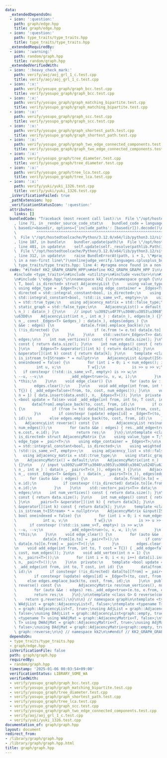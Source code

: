 ```yaml
---
data:
  _extendedDependsOn:
  - icon: ':question:'
    path: graph/edge.hpp
    title: graph/edge.hpp
  - icon: ':question:'
    path: type_traits/type_traits.hpp
    title: type_traits/type_traits.hpp
  _extendedRequiredBy:
  - icon: ':warning:'
    path: random/graph.hpp
    title: random/graph.hpp
  _extendedVerifiedWith:
  - icon: ':heavy_check_mark:'
    path: verify/aoj/aoj_grl_1_c.test.cpp
    title: verify/aoj/aoj_grl_1_c.test.cpp
  - icon: ':x:'
    path: verify/yosupo_graph/graph_bcc.test.cpp
    title: verify/yosupo_graph/graph_bcc.test.cpp
  - icon: ':x:'
    path: verify/yosupo_graph/graph_matching_bipartite.test.cpp
    title: verify/yosupo_graph/graph_matching_bipartite.test.cpp
  - icon: ':x:'
    path: verify/yosupo_graph/graph_scc.test.cpp
    title: verify/yosupo_graph/graph_scc.test.cpp
  - icon: ':x:'
    path: verify/yosupo_graph/graph_shortest_path.test.cpp
    title: verify/yosupo_graph/graph_shortest_path.test.cpp
  - icon: ':x:'
    path: verify/yosupo_graph/graph_two_edge_connected_components.test.cpp
    title: verify/yosupo_graph/graph_two_edge_connected_components.test.cpp
  - icon: ':x:'
    path: verify/yosupo_graph/tree_diameter.test.cpp
    title: verify/yosupo_graph/tree_diameter.test.cpp
  - icon: ':x:'
    path: verify/yosupo_graph/tree_lca.test.cpp
    title: verify/yosupo_graph/tree_lca.test.cpp
  - icon: ':x:'
    path: verify/yuki/yuki_1326.test.cpp
    title: verify/yuki/yuki_1326.test.cpp
  _isVerificationFailed: true
  _pathExtension: hpp
  _verificationStatusIcon: ':question:'
  attributes:
    links: []
  bundledCode: "Traceback (most recent call last):\n  File \"/opt/hostedtoolcache/Python/3.12.0/x64/lib/python3.12/site-packages/onlinejudge_verify/documentation/build.py\"\
    , line 71, in _render_source_code_stat\n    bundled_code = language.bundle(stat.path,\
    \ basedir=basedir, options={'include_paths': [basedir]}).decode()\n          \
    \         ^^^^^^^^^^^^^^^^^^^^^^^^^^^^^^^^^^^^^^^^^^^^^^^^^^^^^^^^^^^^^^^^^^^^^^^^^^^^^^^^^\n\
    \  File \"/opt/hostedtoolcache/Python/3.12.0/x64/lib/python3.12/site-packages/onlinejudge_verify/languages/cplusplus.py\"\
    , line 187, in bundle\n    bundler.update(path)\n  File \"/opt/hostedtoolcache/Python/3.12.0/x64/lib/python3.12/site-packages/onlinejudge_verify/languages/cplusplus_bundle.py\"\
    , line 401, in update\n    self.update(self._resolve(pathlib.Path(included), included_from=path))\n\
    \  File \"/opt/hostedtoolcache/Python/3.12.0/x64/lib/python3.12/site-packages/onlinejudge_verify/languages/cplusplus_bundle.py\"\
    , line 312, in update\n    raise BundleErrorAt(path, i + 1, \"#pragma once found\
    \ in a non-first line\")\nonlinejudge_verify.languages.cplusplus_bundle.BundleErrorAt:\
    \ type_traits/type_traits.hpp: line 4: #pragma once found in a non-first line\n"
  code: "#ifndef KK2_GRAPH_GRAPH_HPP\n#define KK2_GRAPH_GRAPH_HPP 1\n\n#include <cassert>\n\
    #include <type_traits>\n#include <utility>\n#include <vector>\n\n#include \"../type_traits/type_traits.hpp\"\
    \n#include \"edge.hpp\"\n\nnamespace kk2 {\n\nnamespace graph {\n\ntemplate <class\
    \ T, bool is_directed> struct AdjacencyList {\n    using value_type = T;\n   \
    \ using edge_type = _Edge<T>;\n    using edge_container = _Edges<T>;\n\n    using\
    \ directed = std::integral_constant<bool, is_directed>;\n    using weighted =\
    \ std::integral_constant<bool, !std::is_same_v<T, empty>>;\n    using adjacency_list\
    \ = std::true_type;\n    using adjacency_matrix = std::false_type;\n    using\
    \ static_graph = std::false_type;\n\n    AdjacencyList() = default;\n\n    AdjacencyList(int\
    \ n_) : data(n_) {}\n\n    // input \u3092\u4F7F\u3046\u3053\u3068\u304C\u524D\
    \u63D0\n    AdjacencyList(int n_, int m_) : data(n_), edges(m_) {}\n\n    AdjacencyList(int\
    \ n_, const _Edges<T> &edges_) : data(n_), edges(edges_) {\n        for (auto\
    \ &&e : edges) {\n            data[e.from].emplace_back(e);\n            if constexpr\
    \ (!is_directed) {\n                if (e.from != e.to) data[e.to].emplace_back(e.rev());\n\
    \            }\n        }\n    }\n\n    std::vector<_Edges<T>> data;\n    _Edges<T>\
    \ edges;\n\n    int num_vertices() const { return data.size(); }\n\n    int size()\
    \ const { return data.size(); }\n\n    int num_edges() const { return edges.size();\
    \ }\n\n    _Edges<T> &operator[](int k) { return data[k]; }\n\n    const _Edges<T>\
    \ &operator[](int k) const { return data[k]; }\n\n    template <class IStream,\
    \ is_istream_t<IStream> * = nullptr>\n    AdjacencyList &input(IStream &is, bool\
    \ oneindexed = false) {\n        for (int i = 0; i < num_edges(); i++) {\n   \
    \         int u, v;\n            T w{};\n            is >> u >> v;\n         \
    \   if constexpr (!std::is_same_v<T, empty>) is >> w;\n            if (oneindexed)\
    \ --u, --v;\n            _add_edge<true>(u, v, w, i);\n        }\n        return\
    \ *this;\n    }\n\n    void edge_clear() {\n        for (auto &v : data) v.clear();\n\
    \        edges.clear();\n    }\n\n    void add_edge(int from, int to, T cost =\
    \ T{}) { _add_edge<false>(from, to, cost, num_edges()); }\n\n    void add_vertex(int\
    \ n = 1) { data.insert(data.end(), n, _Edges<T>()); }\n\n  private:\n    template\
    \ <bool update = false> void _add_edge(int from, int to, T cost, int id) {\n \
    \       data[from].emplace_back(to, cost, from, id);\n        if constexpr (!is_directed)\
    \ {\n            if (from != to) data[to].emplace_back(from, cost, to, id);\n\
    \        }\n        if constexpr (update) edges[id] = _Edge<T>(to, cost, from,\
    \ id);\n        else edges.emplace_back(to, cost, from, id);\n    }\n\n  public:\n\
    \    AdjacencyList reverse() const {\n        AdjacencyList res(num_vertices(),\
    \ num_edges());\n        for (auto &&e : edges) { res._add_edge<true>(e.to, e.from,\
    \ e.cost, e.id); }\n        return res;\n    }\n};\n\ntemplate <class T, bool\
    \ is_directed> struct AdjacencyMatrix {\n    using value_type = T;\n    using\
    \ edge_type = _pair<T>;\n    using edge_container = _Edges<T>;\n\n    using directed\
    \ = std::integral_constant<bool, is_directed>;\n    using weighted = std::integral_constant<bool,\
    \ !std::is_same_v<T, empty>>;\n    using adjacency_list = std::false_type;\n \
    \   using adjacency_matrix = std::true_type;\n    using static_graph = std::false_type;\n\
    \n    AdjacencyMatrix() = default;\n\n    AdjacencyMatrix(int n_) : data(n_, _pairs<T>(n_))\
    \ {}\n\n    // input \u3092\u4F7F\u3046\u3053\u3068\u304C\u524D\u63D0\n    AdjacencyMatrix(int\
    \ n_, int m_) : data(n_, _pairs<T>(n_)), edges(m_) {}\n\n    AdjacencyMatrix(int\
    \ n_, const _Edges<T> &edges_) : data(n_, _pairs<T>(n_)), edges(edges_) {\n  \
    \      for (auto &&e : edges) {\n            data[e.from][e.to] = _pair<T>(e.cost,\
    \ e.id);\n            if constexpr (!is_directed) data[e.to][e.from] = _pair<T>(e.cost,\
    \ e.id);\n        }\n    }\n\n    std::vector<_pairs<T>> data;\n    _Edges<T>\
    \ edges;\n\n    int num_vertices() const { return data.size(); }\n\n    int size()\
    \ const { return data.size(); }\n\n    int num_edges() const { return edges.size();\
    \ }\n\n    _pairs<T> &operator[](int k) { return data[k]; }\n\n    const _pairs<T>\
    \ &operator[](int k) const { return data[k]; }\n\n    template <class IStream,\
    \ is_istream_t<IStream> * = nullptr>\n    AdjacencyMatrix &input(IStream &is,\
    \ bool oneindexed = false) {\n        for (int i = 0; i < num_edges(); i++) {\n\
    \            int u, v;\n            T w{};\n            is >> u >> v;\n      \
    \      if constexpr (!std::is_same_v<T, empty>) is >> w;\n            if (oneindexed)\
    \ --u, --v;\n            _add_edge<true>(u, v, w, i);\n        }\n        return\
    \ *this;\n    }\n\n    void edge_clear() {\n        for (auto &&e : edges) {\n\
    \            data[e.from][e.to] = _pair<T>();\n            if constexpr (!is_directed)\
    \ data[e.to][e.from] = _pair<T>();\n        }\n        edges.clear();\n    }\n\
    \n    void add_edge(int from, int to, T cost = T{}) { _add_edge<false>(from, to,\
    \ cost, num_edges()); }\n\n    void add_vertex(int n = 1) {\n        data.insert(data.end(),\
    \ n, _pairs<T>());\n        for (int i = 0; i < n; i++) data[i].insert(data[i].end(),\
    \ n, _pair<T>());\n    }\n\n  private:\n    template <bool update = false> void\
    \ _add_edge(int from, int to, T cost, int id) {\n        data[from][to] = _pair<T>(cost,\
    \ id);\n        if constexpr (!is_directed) data[to][from] = _pair<T>(cost, id);\n\
    \        if constexpr (update) edges[id] = _Edge<T>(to, cost, from, id);\n   \
    \     else edges.emplace_back(to, cost, from, id);\n    }\n\n  public:\n    AdjacencyMatrix\
    \ reverse() const {\n        AdjacencyMatrix res(num_vertices(), num_edges());\n\
    \        for (auto &&e : edges) res._add_edge<true>(e.to, e.from, e.cost, e.id);\n\
    \        return res;\n    }\n};\n\ntemplate <class G> G reverse(const G &g) {\n\
    \    return g.reverse();\n}\n\n} // namespace graph\n\ntemplate <typename T> using\
    \ WAdjList = graph::AdjacencyList<T, false>;\ntemplate <typename T> using DWAdjList\
    \ = graph::AdjacencyList<T, true>;\nusing AdjList = graph::AdjacencyList<graph::empty,\
    \ false>;\nusing DAdjList = graph::AdjacencyList<graph::empty, true>;\n\ntemplate\
    \ <typename T> using WAdjMat = graph::AdjacencyMatrix<T, false>;\ntemplate <typename\
    \ T> using DWAdjMat = graph::AdjacencyMatrix<T, true>;\nusing AdjMat = graph::AdjacencyMatrix<graph::empty,\
    \ false>;\nusing DAdjMat = graph::AdjacencyMatrix<graph::empty, true>;\n\nusing\
    \ graph::reverse;\n\n} // namespace kk2\n\n#endif // KK2_GRAPH_GRAPH_HPP\n"
  dependsOn:
  - type_traits/type_traits.hpp
  - graph/edge.hpp
  isVerificationFile: false
  path: graph/graph.hpp
  requiredBy:
  - random/graph.hpp
  timestamp: '2025-01-06 00:03:54+09:00'
  verificationStatus: LIBRARY_SOME_WA
  verifiedWith:
  - verify/yosupo_graph/graph_bcc.test.cpp
  - verify/yosupo_graph/graph_matching_bipartite.test.cpp
  - verify/yosupo_graph/tree_diameter.test.cpp
  - verify/yosupo_graph/graph_shortest_path.test.cpp
  - verify/yosupo_graph/tree_lca.test.cpp
  - verify/yosupo_graph/graph_scc.test.cpp
  - verify/yosupo_graph/graph_two_edge_connected_components.test.cpp
  - verify/aoj/aoj_grl_1_c.test.cpp
  - verify/yuki/yuki_1326.test.cpp
documentation_of: graph/graph.hpp
layout: document
redirect_from:
- /library/graph/graph.hpp
- /library/graph/graph.hpp.html
title: graph/graph.hpp
---
```

